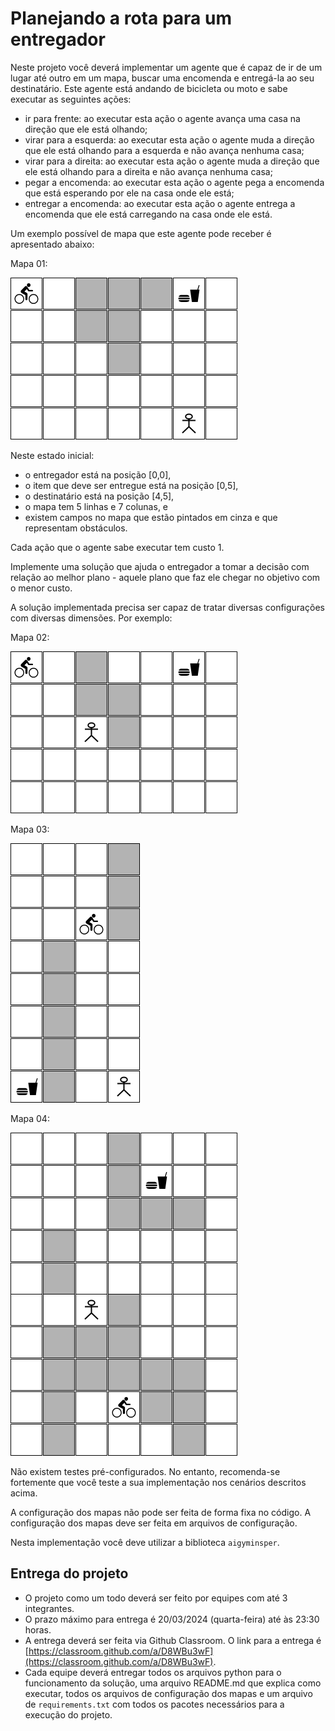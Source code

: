 # Planejando a rota para um entregador

Neste projeto você deverá implementar um agente que é capaz de ir de um lugar até outro em um mapa, buscar uma encomenda e entregá-la ao seu destinatário. Este agente está andando de bicicleta ou moto e sabe executar as seguintes ações: 

* ir para frente: ao executar esta ação o agente avança uma casa na direção que ele está olhando;
* virar para a esquerda: ao executar esta ação o agente muda a direção que ele está olhando para a esquerda e não avança nenhuma casa;
* virar para a direita: ao executar esta ação o agente muda a direção que ele está olhando para a direita e não avança nenhuma casa;
* pegar a encomenda: ao executar esta ação o agente pega a encomenda que está esperando por ele na casa onde ele está;
* entregar a encomenda: ao executar esta ação o agente entrega a encomenda que ele está carregando na casa onde ele está.

Um exemplo possível de mapa que este agente pode receber é apresentado abaixo: 

Mapa 01: 

<img src="img/mapa_01.png"> 

Neste estado inicial: 

* o entregador está na posição [0,0],
* o item que deve ser entregue está na posição [0,5],
* o destinatário está na posição [4,5],
* o mapa tem 5 linhas e 7 colunas, e
* existem campos no mapa que estão pintados em cinza e que representam obstáculos. 

Cada ação que o agente sabe executar tem custo 1.  

Implemente uma solução que ajuda o entregador a tomar a decisão com relação ao melhor plano - aquele plano que faz ele chegar no objetivo com o menor custo.

A solução implementada precisa ser capaz de tratar diversas configurações com diversas dimensões. Por exemplo:

Mapa 02:

<img src="img/mapa_01_01.png"> 

Mapa 03: 

<img src="img/mapa_02.png"> 

Mapa 04: 

<img src="img/mapa_03.png"> 

Não existem testes pré-configurados. No entanto, recomenda-se fortemente que você teste a sua implementação nos cenários descritos acima.

A configuração dos mapas não pode ser feita de forma fixa no código. A configuração dos mapas deve ser feita em arquivos de configuração.

Nesta implementação você deve utilizar a biblioteca `aigyminsper`.

## Entrega do projeto

- O projeto como um todo deverá ser feito por equipes com até 3 integrantes. 
- O prazo máximo para entrega é 20/03/2024 (quarta-feira) até às 23:30 horas.
- A entrega deverá ser feita via Github Classroom. O link para a entrega é [https://classroom.github.com/a/D8WBu3wF](https://classroom.github.com/a/D8WBu3wF).
- Cada equipe deverá entregar todos os arquivos python para o funcionamento da solução, uma arquivo README.md que explica como executar, todos os arquivos de configuração dos mapas e um arquivo de `requirements.txt` com todos os pacotes necessários para a execução do projeto. 